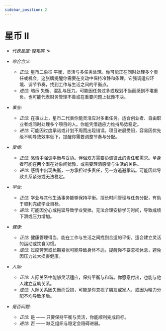 ```yaml
---
sidebar_position: 2
---
```


# 星币 II

- *代表星座:* 摩羯座 ♑️
- *综合含义:* 
  - *正位:* 星币二象征 平衡、灵活与多任务处理。你可能正在同时处理多个责任或机会，这张牌提醒你需要在变动中保持冷静和条理。它强调适应环境、调节节奏，找到工作与生活之间的平衡点。
  - *逆位:* 暗示 失衡、混乱与压力。可能因任务过多或规划不当而感到不堪重负。也可能代表财务管理不善或在重要问题上犹豫不决。
    
- *事业:* 
  - *正位:* 在事业上，星币二代表你能灵活应对多重任务。适合创业者、自由职业者或同时处理多个项目的人。你能凭借适应力维持局势稳定。
  - *逆位:* 可能因过度承诺或计划不周而出现错误。项目进展受阻，容易因优先级不明导致效率低下。提醒你需要调整节奏与分配。
    
- *爱情:* 
  - *正位:* 感情中强调平衡与妥协。伴侣双方需要协调彼此的责任和需求。单身者可能在两个潜在对象间犹豫，或需要理清感情与生活的关系。
  - *逆位:* 感情中出现失衡，一方承担过多责任，另一方逃避承诺。可能因此导致关系紧张或无法稳定。
    
- *学业:* 
  - *正位:* 学业与其他生活事务能够保持平衡。擅长时间管理与任务分配，有助于顺利完成学业目标。
  - *逆位:* 可能因分心或拖延导致学业受挫。无法合理安排学习时间，导致成绩下滑或压力增加。
    
- *健康:* 
  - *正位:* 健康管理得当，能在工作与生活之间找到合适的平衡。适合建立灵活的运动或饮食习惯。
  - *逆位:* 过度劳累或长期紧张可能导致身体不适。提醒你不要忽视休息，避免因压力过大损害健康。
    
- *人际:* 
  - *正位:* 人际关系中能够灵活适应，保持平衡与和谐。你愿意付出，也能与他人建立互助关系。
  - *逆位:* 人际关系因失衡而受损，可能是你忽视了朋友或家人，或因为精力分配不均导致矛盾。

    
- *是否问题:* 
  - *正位:* 是 —— 只要保持平衡与灵活，你能顺利完成目标。
  - *逆位:* 否 —— 缺乏组织与稳定会阻碍进展。
